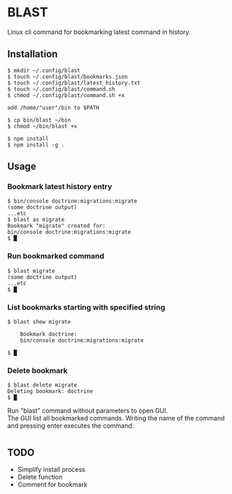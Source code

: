 # BLAST
Linux cli command for bookmarking latest command in history.

## Installation
```
$ mkdir ~/.config/blast
$ touch ~/.config/blast/bookmarks.json
$ touch ~/.config/blast/latest_history.txt
$ touch ~/.config/blast/command.sh
$ chmod ~/.config/blast/command.sh +x

add /home/"user"/bin to $PATH

$ cp bin/blast ~/bin
$ chmod ~/bin/blast +x

$ npm install
$ npm install -g .
```

## Usage
### Bookmark latest history entry
```
$ bin/console doctrine:migrations:migrate
(some doctrine output)
...etc
$ blast as migrate
Bookmark "migrate" created for:
bin/console doctrine:migrations:migrate
$ █
```
### Run bookmarked command
```
$ blast migrate
(some doctrine output)
...etc
$ █
```
### List bookmarks starting with specified string
```
$ blast show migrate

    Bookmark doctrine:
    bin/console doctrine:migrations:migrate

$ █
```
### Delete bookmark
```
$ blast delete migrate
Deleting bookmark: doctrine
$ █
```

Run "blast" command without parameters to open GUI.  
The GUI list all bookmarked commands. Writing the name of the command and pressing enter executes the command.
#
## TODO
- Simplify install process
- Delete function
- Comment for bookmark
